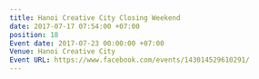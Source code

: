 ```yaml
---
title: Hanoi Creative City Closing Weekend
date: 2017-07-17 07:54:00 +07:00
position: 18
Event date: 2017-07-23 00:00:00 +07:00
Venue: Hanoi Creative City
Event URL: https://www.facebook.com/events/143014529610291/
---
```


